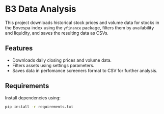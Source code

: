 # B3 Data Analysis

This project downloads historical stock prices and volume data for stocks in the Bovespa index using the `yfinance` package, filters them by availability and liquidity, and saves the resulting data as CSVs.

## Features

- Downloads daily closing prices and volume data.
- Filters assets using settings parameters.
- Saves data in perfomance screeners format to CSV for further analysis.

## Requirements

Install dependencies using:

```bash
pip install -r requirements.txt
